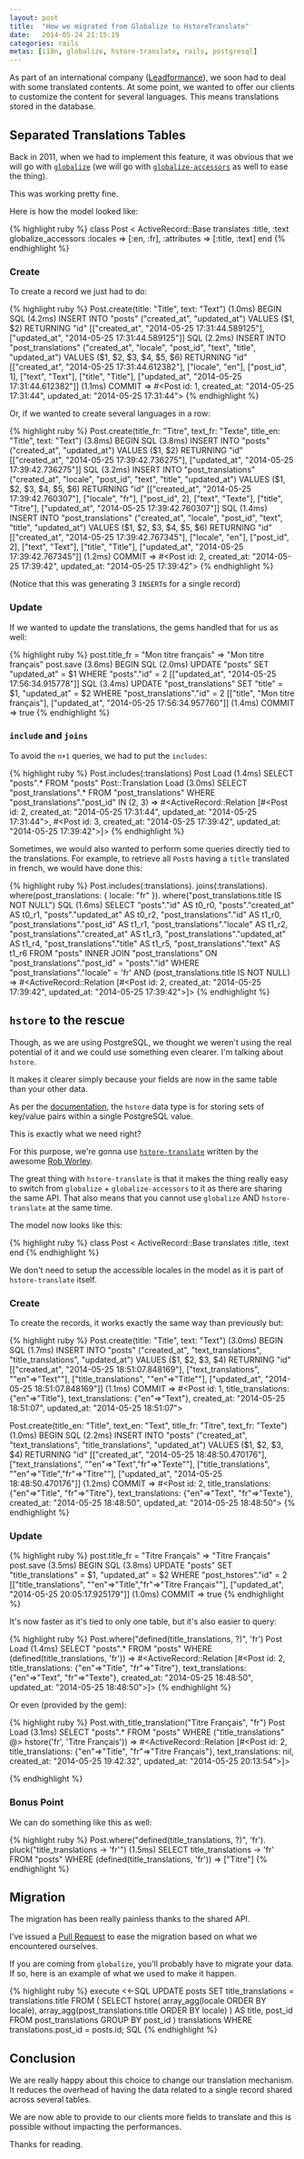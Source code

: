 ```yaml
---
layout: post
title:  "How we migrated from Globalize to HstoreTranslate"
date:   2014-05-24 21:15:19
categories: rails
metas: [i18n, globalize, hstore-translate, rails, postgresql]
---
```


As part of an international company ([Leadformance][leadformance]), we soon had to deal with some translated contents.
At some point, we wanted to offer our clients to customize the content for several languages.
This means translations stored in the database.

## Separated Translations Tables

Back in 2011, when we had to implement this feature, it was obvious that we will go with [`globalize`][globalize] (we will go with [`globalize-accessors`][globalize-accessors] as well to ease the thing).

This was working pretty fine.

Here is how the model looked like:

{% highlight ruby %}
  class Post < ActiveRecord::Base
    translates :title, :text
    globalize_accessors :locales => [:en, :fr], :attributes => [:title, :text]
  end
{% endhighlight %}

### Create

To create a record we just had to do:

{% highlight ruby %}
  Post.create(title: "Title", text: "Text")
   (1.0ms)  BEGIN
  SQL (4.2ms)  INSERT INTO "posts" ("created_at", "updated_at") VALUES ($1, $2) RETURNING "id"  [["created_at", "2014-05-25 17:31:44.589125"], ["updated_at", "2014-05-25 17:31:44.589125"]]
  SQL (2.2ms)  INSERT INTO "post_translations" ("created_at", "locale", "post_id", "text", "title", "updated_at") VALUES ($1, $2, $3, $4, $5, $6) RETURNING "id"  [["created_at", "2014-05-25 17:31:44.612382"], ["locale", "en"], ["post_id", 1], ["text", "Text"], ["title", "Title"], ["updated_at", "2014-05-25 17:31:44.612382"]]
   (1.1ms)  COMMIT
=> #<Post id: 1, created_at: "2014-05-25 17:31:44", updated_at: "2014-05-25 17:31:44">
{% endhighlight %}

Or, if we wanted to create several languages in a row:

{% highlight ruby %}
  Post.create(title_fr: "Titre", text_fr: "Texte", title_en: "Title", text: "Text")
   (3.8ms)  BEGIN
  SQL (3.8ms)  INSERT INTO "posts" ("created_at", "updated_at") VALUES ($1, $2) RETURNING "id"  [["created_at", "2014-05-25 17:39:42.736275"], ["updated_at", "2014-05-25 17:39:42.736275"]]
  SQL (3.2ms)  INSERT INTO "post_translations" ("created_at", "locale", "post_id", "text", "title", "updated_at") VALUES ($1, $2, $3, $4, $5, $6) RETURNING "id"  [["created_at", "2014-05-25 17:39:42.760307"], ["locale", "fr"], ["post_id", 2], ["text", "Texte"], ["title", "Titre"], ["updated_at", "2014-05-25 17:39:42.760307"]]
  SQL (1.4ms)  INSERT INTO "post_translations" ("created_at", "locale", "post_id", "text", "title", "updated_at") VALUES ($1, $2, $3, $4, $5, $6) RETURNING "id"  [["created_at", "2014-05-25 17:39:42.767345"], ["locale", "en"], ["post_id", 2], ["text", "Text"], ["title", "Title"], ["updated_at", "2014-05-25 17:39:42.767345"]]
   (1.2ms)  COMMIT
=> #<Post id: 2, created_at: "2014-05-25 17:39:42", updated_at: "2014-05-25 17:39:42">
{% endhighlight %}

(Notice that this was generating 3 `INSERT`s for a single record)

### Update

If we wanted to update the translations, the gems handled that for us as well:

{% highlight ruby %}
  post.title_fr = "Mon titre français"
=> "Mon titre français"
  post.save
   (3.6ms)  BEGIN
  SQL (2.0ms)  UPDATE "posts" SET "updated_at" = $1 WHERE "posts"."id" = 2  [["updated_at", "2014-05-25 17:56:34.915778"]]
  SQL (3.4ms)  UPDATE "post_translations" SET "title" = $1, "updated_at" = $2 WHERE "post_translations"."id" = 2  [["title", "Mon titre français"], ["updated_at", "2014-05-25 17:56:34.957760"]]
   (1.4ms)  COMMIT
=> true
{% endhighlight %}

### `include` and `joins`

To avoid the `n+1` queries, we had to put the `includes`:

{% highlight ruby %}
  Post.includes(:translations)
  Post Load (1.4ms)  SELECT "posts".* FROM "posts"
  Post::Translation Load (3.0ms)  SELECT "post_translations".* FROM "post_translations"  WHERE "post_translations"."post_id" IN (2, 3)
=> #<ActiveRecord::Relation [#<Post id: 2, created_at: "2014-05-25 17:31:44", updated_at: "2014-05-25 17:31:44">, #<Post id: 3, created_at: "2014-05-25 17:39:42", updated_at: "2014-05-25 17:39:42">]>
{% endhighlight %}

Sometimes, we would also wanted to perform some queries directly tied to the translations.
For example, to retrieve all `Post`s having a `title` translated in french, we would have done this:

{% highlight ruby %}
  Post.includes(:translations).
    joins(:translations).
    where(post_translations: { locale: "fr" }).
    where("post_translations.title IS NOT NULL")
  SQL (1.6ms)  SELECT "posts"."id" AS t0_r0, "posts"."created_at" AS t0_r1, "posts"."updated_at" AS t0_r2, "post_translations"."id" AS t1_r0, "post_translations"."post_id" AS t1_r1, "post_translations"."locale" AS t1_r2, "post_translations"."created_at" AS t1_r3, "post_translations"."updated_at" AS t1_r4, "post_translations"."title" AS t1_r5, "post_translations"."text" AS t1_r6 FROM "posts" INNER JOIN "post_translations" ON "post_translations"."post_id" = "posts"."id" WHERE "post_translations"."locale" = 'fr' AND (post_translations.title IS NOT NULL)
=> #<ActiveRecord::Relation [#<Post id: 2, created_at: "2014-05-25 17:39:42", updated_at: "2014-05-25 17:39:42">]>
{% endhighlight %}

## `hstore` to the rescue

Though, as we are using PostgreSQL, we thought we weren't using the real potential of it and we could use something even clearer. I'm talking about `hstore`.

It makes it clearer simply because your fields are now in the same table than your other data.

As per the [documentation][hstore-doc], the `hstore` data type is for storing sets of key/value pairs within a single PostgreSQL value.

This is exactly what we need right?

For this purpose, we're gonna use [`hstore-translate`][hstore-translate] written by the awesome [Rob Worley][rob-worley].

The great thing with `hstore-translate` is that it makes the thing really easy to switch from `globalize` + `globalize-accessors` to it as there are sharing the same API.
That also means that you cannot use `globalize` AND `hstore-translate` at the same time.

The model now looks like this:

{% highlight ruby %}
class Post < ActiveRecord::Base
  translates :title, :text
end
{% endhighlight %}

We don't need to setup the accessible locales in the model as it is part of `hstore-translate` itself.

### Create

To create the records, it works exactly the same way than previously but:

{% highlight ruby %}
  Post.create(title: "Title", text: "Text")
  (3.0ms)  BEGIN
 SQL (1.7ms)  INSERT INTO "posts" ("created_at", "text_translations", "title_translations", "updated_at") VALUES ($1, $2, $3, $4) RETURNING "id"  [["created_at", "2014-05-25 18:51:07.848169"], ["text_translations", "\"en\"=>\"Text\""], ["title_translations", "\"en\"=>\"Title\""], ["updated_at", "2014-05-25 18:51:07.848169"]]
  (1.1ms)  COMMIT
=> #<Post id: 1, title_translations: {"en"=>"Title"}, text_translations: {"en"=>"Text"}, created_at: "2014-05-25 18:51:07", updated_at: "2014-05-25 18:51:07">

  Post.create(title_en: "Title", text_en: "Text", title_fr: "Titre", text_fr: "Texte")
   (1.0ms)  BEGIN
  SQL (2.2ms)  INSERT INTO "posts" ("created_at", "text_translations", "title_translations", "updated_at") VALUES ($1, $2, $3, $4) RETURNING "id"  [["created_at", "2014-05-25 18:48:50.470176"], ["text_translations", "\"en\"=>\"Text\",\"fr\"=>\"Texte\""], ["title_translations", "\"en\"=>\"Title\",\"fr\"=>\"Titre\""], ["updated_at", "2014-05-25 18:48:50.470176"]]
   (1.2ms)  COMMIT
=> #<Post id: 2, title_translations: {"en"=>"Title", "fr"=>"Titre"}, text_translations: {"en"=>"Text", "fr"=>"Texte"}, created_at: "2014-05-25 18:48:50", updated_at: "2014-05-25 18:48:50">
{% endhighlight %}

### Update

{% highlight ruby %}
 post.title_fr = "Titre Français"
=> "Titre Français"
 post.save
   (3.5ms)  BEGIN
  SQL (3.8ms)  UPDATE "posts" SET "title_translations" = $1, "updated_at" = $2 WHERE "post_hstores"."id" = 2  [["title_translations", "\"en\"=>\"Title\",\"fr\"=>\"Titre Français\""], ["updated_at", "2014-05-25 20:05:17.925179"]]
   (1.0ms)  COMMIT
=> true
{% endhighlight %}

It's now faster as it's tied to only one table, but it's also easier to query:

{% highlight ruby %}
  Post.where("defined(title_translations, ?)", 'fr')
  Post Load (1.4ms)  SELECT "posts".* FROM "posts"  WHERE (defined(title_translations, 'fr'))
=> #<ActiveRecord::Relation [#<Post id: 2, title_translations: {"en"=>"Title", "fr"=>"Titre"}, text_translations: {"en"=>"Text", "fr"=>"Texte"}, created_at: "2014-05-25 18:48:50", updated_at: "2014-05-25 18:48:50">]>
{% endhighlight %}

Or even (provided by the gem):

{% highlight ruby %}
Post.with_title_translation("Titre Français", "fr")
  Post Load (3.1ms)  SELECT "posts".* FROM "posts"  WHERE ("title_translations" @> hstore('fr', 'Titre Français'))
=> #<ActiveRecord::Relation [#<Post id: 2, title_translations: {"en"=>"Title", "fr"=>"Titre Français"}, text_translations: nil, created_at: "2014-05-25 19:42:32", updated_at: "2014-05-25 20:13:54">]>

{% endhighlight %}

### Bonus Point

We can do something like this as well:

{% highlight ruby %}
  Post.where("defined(title_translations, ?)", 'fr').
    pluck("title_translations -> 'fr'")
   (1.5ms)  SELECT title_translations -> 'fr' FROM "posts"  WHERE (defined(title_translations, 'fr'))
=> ["Titre"]
{% endhighlight %}

## Migration

The migration has been really painless thanks to the shared API.

I've issued a [Pull Request][improve-globalize-compatibility-for-hstore-translate] to ease the migration based on what we encountered ourselves.

If you are coming from `globalize`, you'll probably have to migrate your data.
If so, here is an example of what we used to make it happen.

{% highlight ruby %}
execute <<-SQL
  UPDATE posts
  SET
    title_translations = translations.title
  FROM (
      SELECT
        hstore(
          array_agg(locale ORDER BY locale),
          array_agg(post_translations.title ORDER BY locale)
        ) AS title,
        post_id
    FROM post_translations
    GROUP BY post_id
  ) translations
  WHERE translations.post_id = posts.id;
SQL
{% endhighlight %}

## Conclusion

We are really happy about this choice to change our translation mechanism.
It reduces the overhead of having the data related to a single record shared across several tables.

We are now able to provide to our clients more fields to translate and this is possible without impacting the performances.

Thanks for reading.

[leadformance]: http://www.leadformance.com
[globalize]: https://github.com/globalize/globalize
[globalize-accessors]: https://github.com/globalize/globalize-accessors
[hstore-doc]: http://www.postgresql.org/docs/9.4/static/hstore.html
[hstore-translate]: https://github.com/robworley/hstore_translate
[rob-worley]: https://github.com/robworley
[improve-globalize-compatibility-for-hstore-translate]: https://github.com/robworley/hstore_translate/pull/28
